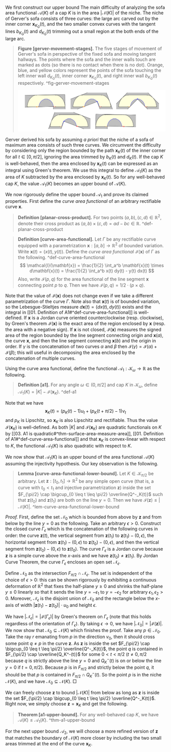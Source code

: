 We first construct our upper bound The main difficulty of analyzing the sofa area functional $\mathcal{A}(K)$ of a cap $K$ is in the area $\left| \mathcal{N}(K) \right|$ of the niche. The niche of Gerver's sofa consists of three curves: the large arc carved out by the inner corner $\mathbf{x}_{K_G}(t)$, and the two smaller convex curves with the tangent lines $b_{K_G}(t)$ and $d_{K_G}(t)$ trimming out a small region at the both ends of the large arc.

> __Figure [gerver-movement-stages].__ The five stages of movement of Gerver's sofa in perspective of the fixed sofa and moving tangent hallways. The points where the sofa and the inner walls touch are marked as dots (so there is no contact when there is no dot). Orange, blue, and yellow colors represent the points of the sofa touching the left inner wall $d_{K_G}(t)$, inner corner $\mathbf{x}_{K_G}(t)$, and right inner wall $b_{K_G}(t)$ respectively. ^fig-gerver-movement-stages
> 
> ![100%](images/gerver-movement-stages.svg)

Gerver derived his sofa by assuming _a priori_ that the niche of a sofa of maximum area consists of such three curves. We circumvent the difficulty by considering only the region bounded by the path $\mathbf{x}_K(t)$ of the inner corner for all $t \in [0, \pi/2]$, ignoring the area trimmed by $b_{K}(t)$ and $d_{K}(t)$. If the cap $K$ is well-behaved, then the area enclosed by $\mathbf{x}_K(t)$ can be expressed as an integral using Green's theorem. We use this integral to define $\mathcal{A}_1(K)$ as the area of $K$ subtracted by the area enclosed by $\mathbf{x}_K(t)$. So for any well-behaved cap $K$, the value $\mathcal{A}_1(K)$ becomes an upper bound of $\mathcal{A}(K)$.

We now rigorously define the upper bound $\mathcal{A}_1$ and prove its claimed properties. First define the _curve area functional_ of an arbitrary rectifiable curve $\mathbf{x}$.

> __Definition [planar-cross-product].__ For two points $(a, b), (c, d) \in \mathbb{R}^2$, denote their cross product as $(a, b) \times (c, d) = ad - bc \in \mathbb{R}$. ^def-planar-cross-product

> __Definition [curve-area-functional].__ Let $\Gamma$ be any rectifiable curve equipped with a parametrization $\mathbf{x} : [a, b] \to \mathbb{R}^2$ of bounded variation. Write $\mathbf{x}(t) = (x(t), y(t))$. Define the _curve area functional_ $\mathcal{I}(\mathbf{x})$ of $\Gamma$ as the following. ^def-curve-area-functional
$$
\mathcal{I}(\mathbf{x}) = \frac{1}{2} \int_a^b \mathbf{x}(t) \times d\mathbf{x}(t) = \frac{1}{2} \int_a^b x(t) dy(t) - y(t) dx(t)
$$
> Also, write $\mathcal{I}(p, q)$ for the area functional of the line segment $\mathbf{x}$ connecting point $p$ to $q$. Then we have $\mathcal{I}(p, q) = 1/2 \cdot (p \times q)$.

Note that the value of $\mathcal{I}(\mathbf{x})$ does not change even if we take a different parametrization of the curve $\Gamma$. Note also that $\mathbf{x}(t)$ is of bounded variation, so the Lebesgue-Stieltjes measure $d \mathbf{x}(t) = (dx(t), dy(t))$ exists and the integral in [[01. Definition of A1#^def-curve-area-functional]] is well-defined. If $\mathbf{x}$ is a Jordan curve oriented counterclockwise (resp. clockwise), by Green's theorem $\mathcal{I}(\mathbf{x})$ is the exact area of the region enclosed by $\mathbf{x}$ (resp. the area with a negative sign). If $\mathbf{x}$ is not closed, $\mathcal{I}(\mathbf{x})$ measures the signed area of the region bounded by the line segment connecting origin and $\mathbf{x}(a)$, the curve $\mathbf{x}$, and then the line segment connecting $\mathbf{x}(b)$ and the origin in order. If $\gamma$ is the concatenation of two curves $\alpha$ and $\beta$ then $\mathcal{I}(\gamma) = \mathcal{I}(\alpha) + \mathcal{I}(\beta)$; this will useful in decomposing the area enclosed by the concatenation of multiple curves.

Using the curve area functional, define the functional $\mathcal{A}_1 : \mathcal{K}_\omega \to \mathbb{R}$ as the following.

> __Definition [a1].__ For any angle $\omega \in (0, \pi/2]$ and cap $K$ in $\mathcal{K}_\omega$, define $\mathcal{A}_1(K) = |K| - \mathcal{I}(\mathbf{x}_K)$. ^def-a1

Note that we have
$$
\mathbf{x}_K(t) = (p_K(t) - 1) u_t + (p_K(t + \pi/2) - 1) v_t
$$
and $p_K$ is Lipschitz, so $\mathbf{x}_K$ is also Lipschitz and rectifiable. Thus the value $\mathcal{I}(\mathbf{x}_K)$ is well-defined. As both $|K|$ and $\mathcal{I}(\mathbf{x}_K)$ are quadratic functionals on $K$ by [[03. A1 is quadratic#^thm-surface-area-measure-area]], [[01. Definition of A1#^def-curve-area-functional]] and that $\mathbf{x}_K$ is convex-linear with respect to $K$, the functional $\mathcal{A}_1(K)$ is also quadratic with respect to $K$.

We now show that $\mathcal{A}_1(K)$ is an upper bound of the area functional $\mathcal{A}(K)$ assuming the injectivity hypothesis. Our key observation is the following.

> __Lemma [curve-area-functional-lower-bound].__ Let $K \in \mathcal{K}_{\pi/2}$ be arbitrary. Let $\mathbf{z} : [t_0, t_1] \to \mathbb{R}^2$ be any simple open curve (that is, a curve with $t_0 < t_1$ and injective parametrization $\mathbf{z}$) inside the set $F_{\pi/2} \cap \bigcup_{0 \leq t \leq \pi/2} \overline{Q^-_K(t)}$ such that $\mathbf{z}(t_0)$ and $\mathbf{z}(t_1)$ are both on the line $y=0$. Then we have $\mathcal{I}(\mathbf{z}) \leq |\mathcal{N}(K)|$. ^lem-curve-area-functional-lower-bound

_Proof._ First, define the set $\mathcal{N}_0$ which is bounded from above by $\mathbf{z}$ and from below by the line $y=0$ as the following. Take an arbitrary $\epsilon > 0$. Construct the closed curve $\Gamma_{\epsilon}$ which is the concatenation of the following curves in order: the curve $\mathbf{z}(t)$, the vertical segment from $\mathbf{z}(t_1)$ to  $\mathbf{z}(t_1) - (0, \epsilon)$, the horizontal segment from $\mathbf{z}(t_1) - (0, \epsilon)$ to $\mathbf{z}(t_0) - (0, \epsilon)$, and then the vertical segment from $\mathbf{z}(t_0) - (0, \epsilon)$ to $\mathbf{z}(t_0)$. The curve $\Gamma_{\epsilon}$ is a Jordan curve because $\mathbf{z}$ is a simple curve above the $x$-axis and we have $\mathbf{z}(t_0) \neq \mathbf{z}(t_1)$. By Jordan Curve Theorem, the curve $\Gamma_\epsilon$ encloses an open set $\mathcal{N}_\epsilon$. 

Define $\mathcal{N}_0$ as the intersection $F_{\pi/2} \cap \mathcal{N}_{\epsilon}$. The set is independent of the choice of $\epsilon > 0$: this can be shown rigorously by exhibiting a continuous deformation of $\mathbb{R}^2$ that fixes the half-plane $y \geq 0$ and shrinks the half-plane $y \leq 0$ linearly so that it sends the line $y=-\epsilon_1$ to $y=-\epsilon_2$ for arbitrary $\epsilon_1, \epsilon_2 > 0$. Moreover, $\mathcal{N}_{\epsilon}$ is the disjoint union of $\mathcal{N}_0$ and the rectangle below the $x$-axis of width $\left| \mathbf{z}(t_1) - \mathbf{z}(t_0) \right|\cdot u_0$ and height $\epsilon$.

We have $\left| \mathcal{N}_\epsilon \right| = \left| \mathcal{I}(\Gamma_\epsilon) \right|$ by Green's theorem on $\Gamma_\epsilon$ (note that this holds regardless of the orientation of $\Gamma_\epsilon$). By taking $\epsilon \to 0$, we have $\left| \mathcal{N}_0 \right| = \left| \mathcal{I}(\mathbf{z}) \right|$. We now show that $\mathcal{N}_0 \subseteq \mathcal{N}(K)$ which finishes the proof. Take any $p \in \mathcal{N}_0$. Take the ray $r$ emanating from $p$ in the direction $v_0$, then it should cross some point $q \neq p$ in the curve $\mathbf{z}$. As $\mathbf{z}$ is inside the set $F_{\pi/2} \cap \bigcup_{0 \leq t \leq \pi/2} \overline{Q^-_K(t)}$, the point $q$ is contained in $F_{\pi/2} \cap \overline{Q_K^-(t)}$ for some $0 < t < \pi/2$ ($t \neq 0, \pi/2$ because $q$ is strictly above the line $y=0$ and $Q^-_K(t)$ is on or below the line $y=0$ if $t=0, \pi/2$). Because $p$ is in $F_{\pi/2}$ and strictly below the point $q$, it should be that $p$ is contained in $F_{\pi/2} \cap Q_K^-(t)$. So the point $p$ is in the niche $\mathcal{N}(K)$, and we have $\mathcal{N}_0 \subseteq \mathcal{N}(K)$. □

We can freely choose $\mathbf{z}$ to bound $\left| \mathcal{N}(K) \right|$ from below as long as $\mathbf{z}$ is inside the set $F_{\pi/2} \cap \bigcup_{0 \leq t \leq \pi/2} \overline{Q^-_K(t)}$. Right now, we simply choose $\mathbf{z} = \mathbf{x}_K$ and get the following.

> __Theorem [a1-upper-bound].__ For any well-behaved cap $K$, we have $\mathcal{A}(K) \leq \mathcal{A}_1(K)$. ^thm-a1-upper-bound

For the next upper bound $\mathcal{A}_2$, we will choose a more refined version of $\mathbf{z}$ that matches the boundary of $\mathcal{N}(K)$ more closer by including the two small areas trimmed at the end of the curve $\mathbf{x}_K$.